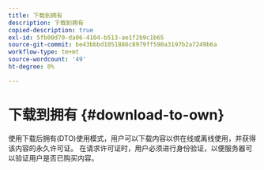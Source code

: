 ```yaml
---
title: 下载到拥有
description: 下载到拥有
copied-description: true
exl-id: 5fb00d70-da06-4104-b513-ae1f2b9c1b65
source-git-commit: be43bbbd1051886c8979ff590a3197b2a7249b6a
workflow-type: tm+mt
source-wordcount: '49'
ht-degree: 0%

---
```


# 下载到拥有 {#download-to-own}

使用下载后拥有(DTO)使用模式，用户可以下载内容以供在线或离线使用，并获得该内容的永久许可证。 在请求许可证时，用户必须进行身份验证，以便服务器可以验证用户是否已购买内容。
